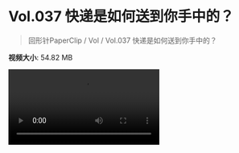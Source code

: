 # Vol.037 快递是如何送到你手中的？

> 回形针PaperClip / Vol / Vol.037 快递是如何送到你手中的？

**视频大小**: 54.82 MB

<div class="video"><video src="https://file.hsyhx.top/archive/PaperClip/Vol/037.mp4" controls preload>🤔 您的浏览器不支持 video 标签</video></div>
